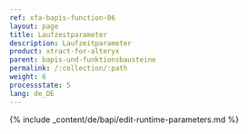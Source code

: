 ```yaml
---
ref: xfa-bapis-function-06
layout: page
title: Laufzeitparameter
description: Laufzeitparameter
product: xtract-for-alteryx
parent: bapis-und-funktionsbausteine
permalink: /:collection/:path
weight: 6
processstate: 5
lang: de_DE
---
```

{% include _content/de/bapi/edit-runtime-parameters.md %}
